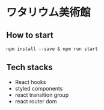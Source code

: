 # ワタリウム美術館

## How to start

```shell
npm install --save & npm run start
```

## Tech stacks

- React hooks
- styled components
- react transition group
- react router dom
